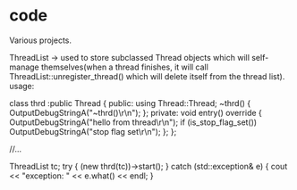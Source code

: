 # code
Various projects.

ThreadList -> used to store subclassed Thread objects which will self-manage themselves(when a thread finishes, it will call ThreadList::unregister_thread() which will delete itself from the thread list).
usage:

class thrd :public Thread {
public:
	using Thread::Thread;
	~thrd() {
		OutputDebugStringA("~thrd()\r\n");
	};
private:
	void entry() override
	{
		OutputDebugStringA("hello from thread\r\n");
		if (is_stop_flag_set())
			OutputDebugStringA("stop flag set\r\n");
	};
};

//...

ThreadList tc;
		try {
			(new thrd(tc))->start();
		}
		catch (std::exception& e) {
			cout << "exception: " << e.what() << endl;
		}